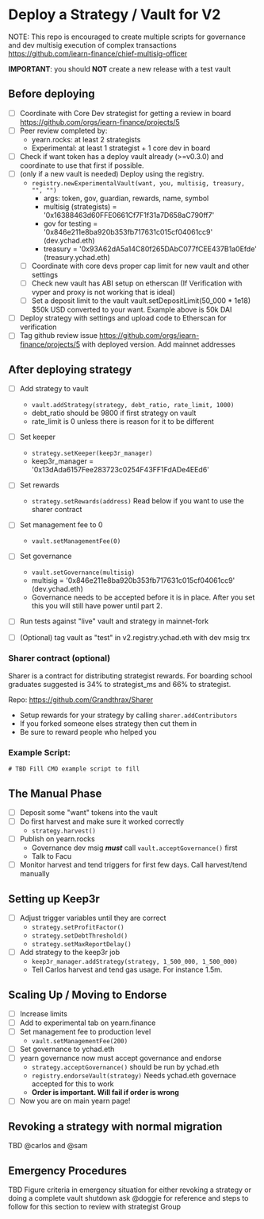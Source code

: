 # Deploy a Strategy / Vault for V2

NOTE: This repo is encouraged to create multiple scripts for governance and dev multisig execution of complex transactions
https://github.com/iearn-finance/chief-multisig-officer

**IMPORTANT**: you should **NOT** create a new release with a test vault


## Before deploying
- [ ] Coordinate with Core Dev strategist for getting a review in board https://github.com/orgs/iearn-finance/projects/5
- [ ] Peer review completed by:
    - yearn.rocks: at least 2 strategists
    - Experimental: at least 1 strategist + 1 core dev in board 
- [ ] Check if want token has a deploy vault already (>=v0.3.0) and coordinate to use that first if possible.
- [ ] (only if a new vault is needed) Deploy using the registry.
    - `registry.newExperimentalVault(want, you, multisig, treasury, "", "")`
        - args: token, gov, guardian, rewards, name, symbol
        - multisig (strategists) = '0x16388463d60FFE0661Cf7F1f31a7D658aC790ff7'
        - gov for testing = '0x846e211e8ba920b353fb717631c015cf04061cc9' (dev.ychad.eth) 
        - treasury = '0x93A62dA5a14C80f265DAbC077fCEE437B1a0Efde'
        (treasury.ychad.eth)
    - [ ] Coordinate with core devs proper cap limit for new vault and other settings
    - [ ] Check new vault has ABI setup on etherscan (If Verification with vyper and proxy is not working that is ideal)
    - [ ] Set a deposit limit to the vault
    vault.setDepositLimit(50_000 * 1e18)
    $50k USD converted to your want. Example above is 50k DAI
- [ ] Deploy strategy with settings and upload code to Etherscan for verification
- [ ] Tag github review issue https://github.com/orgs/iearn-finance/projects/5 with deployed version. Add mainnet addresses

## After deploying strategy
- [ ] Add strategy to vault
    - `vault.addStrategy(strategy, debt_ratio, rate_limit, 1000)`
    - debt_ratio should be 9800 if first strategy on vault
    - rate_limit is 0 unless there is reason for it to be different

- [ ] Set keeper
    - `strategy.setKeeper(keep3r_manager)`
    - keep3r_manager = '0x13dAda6157Fee283723c0254F43FF1FdADe4EEd6'
- [ ] Set rewards
    - `strategy.setRewards(address)`
    Read below if you want to use the sharer contract
- [ ] Set management fee to 0
    - `vault.setManagementFee(0)`
- [ ] Set governance
    - `vault.setGovernance(multisig)`
    - multisig = '0x846e211e8ba920b353fb717631c015cf04061cc9'
    (dev.ychad.eth)
    - Governance needs to be accepted before it is in place. After you set this you will still have power until part 2.
- [ ] Run tests against "live" vault and strategy in mainnet-fork
- [ ] (Optional) tag vault as "test" in v2.registry.ychad.eth with dev msig trx

### Sharer contract (optional)
Sharer is a contract for distributing strategist rewards. For boarding school graduates suggested is 34% to strategist_ms and 66% to strategist.

Repo: https://github.com/Grandthrax/Sharer

- Setup rewards for your strategy by calling `sharer.addContributors`
- If you forked someone elses strategy then cut them in
- Be sure to reward people who helped you 

### Example Script:
```
# TBD Fill CMO example script to fill

```
 
## The Manual Phase
- [ ] Deposit some "want" tokens into the vault
- [ ] Do first harvest and make sure it worked correctly
    - `strategy.harvest()`
- [ ] Publish on yearn.rocks
    - Governance dev msig ***must*** call `vault.acceptGovernance()` first
    - Talk to Facu
- [ ] Monitor harvest and tend triggers for first few days. Call harvest/tend manually

## Setting up Keep3r
- [ ] Adjust trigger variables until they are correct
    - `strategy.setProfitFactor()`
    - `strategy.setDebtThreshold()`
    - `strategy.setMaxReportDelay()`
- [ ] Add strategy to the keep3r job
    - `keep3r_manager.addStrategy(strategy, 1_500_000, 1_500_000)`
    - Tell Carlos harvest and tend gas usage. For instance 1.5m.

## Scaling Up / Moving to Endorse
- [ ] Increase limits
- [ ] Add to experimental tab on yearn.finance
- [ ] Set management fee to production level
    - `vault.setManagementFee(200)`
- [ ] Set governance to ychad.eth
- [ ] yearn governance now must accept governance and endorse
    - `strategy.acceptGovernance()` should be run by ychad.eth
    - `registry.endorseVault(strategy)` Needs ychad.eth governace accepted for this to work
    - **Order is important. Will fail if order is wrong**
- [ ] Now you are on main yearn page!

## Revoking a strategy with normal migration
TBD @carlos and @sam


## Emergency Procedures

TBD Figure criteria in emergency situation for either revoking a strategy or doing a complete vault shutdown ask @doggie for reference and steps to follow for this section to review with strategist Group

